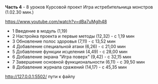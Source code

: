 **Часть 4** - 8 уроков Курсовой проект Игра истребительница монстров (1.02.30 мин.)

https://www.youtube.com/watch?v=dBa7uMglh48


- 1 Введение в модуль (1,19)
- 2 Настройка проекта и первые методы (12,32) - с 1,19 мин
- 3 Обновление полос здоровья (7,11) - с 13,52 мин
- 4 Добавление специальной атаки (6,26) - с 21,00 мин
- 5 Добавление функции исцеления (4,49) - с 28,00 мин
- 6 Добавление экрана "Игра поверх" (9,42) - с 32,15  мин
- 7 Завершение основной функциональности (6,11) - с 39,50  мин
- 8 Добавление журнала сражений (14,17) - с 45,35 мин



http://127.0.0.1:5502/ пути к файлу